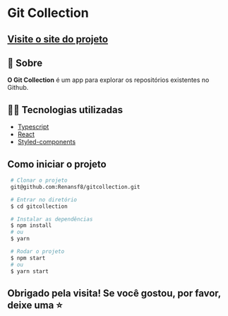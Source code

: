 <h1>
  Git Collection
</h1>

<h2><a href="https://renansf8.github.io/gitcollection/">Visite o site do projeto</a></h2>

## 📗 Sobre
**O Git Collection** é um app para explorar os repositórios existentes no Github.

## 🧑‍💻 Tecnologias utilizadas
 - [Typescript](https://www.typescriptlang.org/docs/)
 - [React](https://pt-br.reactjs.org/docs/getting-started.html)
 - [Styled-components](https://styled-components.com/docs)

 ##  Como iniciar o projeto
 ```bash
  # Clonar o projeto
  git@github.com:Renansf8/gitcollection.git
 ````

 ```bash
  # Entrar no diretório
  $ cd gitcollection
 ````

 ```bash
  # Instalar as dependências
  $ npm install
  # ou
  $ yarn
 ````

 ```bash
  # Rodar o projeto
  $ npm start
  # ou
  $ yarn start
 ````

 <h2>Obrigado pela visita! Se você gostou, por favor, deixe uma ⭐</h2>



